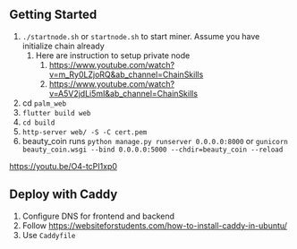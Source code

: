 ## Getting Started

1. `./startnode.sh` or `startnode.sh` to start miner. Assume you have initialize chain already
   1. Here are instruction to setup private node
      1. https://www.youtube.com/watch?v=m_Ry0LZjoRQ&ab_channel=ChainSkills
      2. https://www.youtube.com/watch?v=A5V2jdLi5mI&ab_channel=ChainSkills
2. cd `palm_web`
3. `flutter build web`
4. `cd build`
5. `http-server web/ -S -C cert.pem`
6. beauty_coin runs `python manage.py runserver 0.0.0.0:8000` or `gunicorn beauty_coin.wsgi --bind 0.0.0.0:5000 --chdir=beauty_coin --reload`

https://youtu.be/O4-tcPI1xp0

## Deploy with Caddy
1. Configure DNS for frontend and backend
2. Follow https://websiteforstudents.com/how-to-install-caddy-in-ubuntu/
3. Use `Caddyfile`
